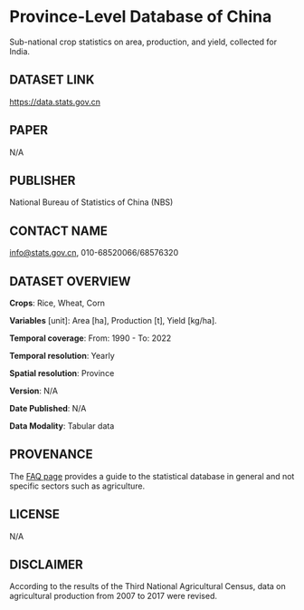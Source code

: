 # Province-Level Database of China
Sub-national crop statistics on area, production, and yield, collected for India.

## DATASET LINK
https://data.stats.gov.cn

## PAPER
N/A

## PUBLISHER
National Bureau of Statistics of China (NBS)

## CONTACT NAME
info@stats.gov.cn, 010-68520066/68576320

## DATASET OVERVIEW
**Crops**: Rice, Wheat, Corn

**Variables** [unit]: Area [ha], Production [t], Yield [kg/ha].

**Temporal coverage**: From: 1990 - To: 2022

**Temporal resolution**: Yearly

**Spatial resolution**: Province

**Version**: N/A

**Date Published**: N/A

**Data Modality**: Tabular data

## PROVENANCE
The [FAQ page](https://data.stats.gov.cn/english/staticreq.htm?m=aboutctryinfo) provides a guide to the statistical database in general and not specific sectors such as agriculture. 

## LICENSE
N/A

## DISCLAIMER
According to the results of the Third National Agricultural Census, data on agricultural production from 2007 to 2017 were revised.
